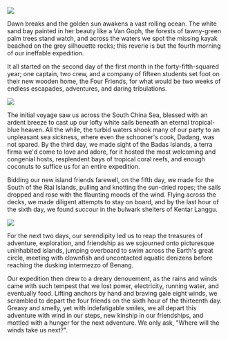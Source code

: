 ![](/images/voyages/2025-01-badas-riau/pulau_sebangka.jpg)

Dawn breaks and the golden sun awakens a vast rolling ocean. The white sand bay painted in her beauty like a Van Goph, the forests of tawny-green palm trees stand watch, and across the waters we spot the missing kayak beached on the grey silhouette rocks; this reverie is but the fourth morning of our ineffable expedition.

It all started on the second day of the first month in the forty-fifth-squared year; one captain, two crew, and a company of fifteen students set foot on their new wooden home, the Four Friends, for what would be two weeks of endless escapades, adventures, and daring tribulations.

![](/images/voyages/2025-01-badas-riau/pulau_pinang_seribu.jpg)

The initial voyage saw us across the South China Sea, blessed with an ardent breeze to cast up our lofty white sails beneath an eternal tropical-blue heaven. All the while, the turbid waters shook many of our party to an unpleasant sea sickness, where even the schooner's cook, Dadang, was not spared. By the third day, we made sight of the Badas Islands, a terra firma we'd come to love and adore, for it hosted the most welcoming and congenial hosts, resplendent bays of tropical coral reefs, and enough coconuts to suffice us for an entire expedition.

Bidding our new island friends farewell, on the fifth day, we made for the South of the Rial Islands, pulling and knotting the sun-dried ropes; the sails dropped and rose with the flaunting moods of the wind. Flying across the decks, we made diligent attempts to stay on board, and by the last hour of the sixth day, we found succour in the bulwark shelters of Kentar Langgu.

![](/images/voyages/2025-01-badas-riau/ship_boom.jpg)

For the next two days, our serendipity led us to reap the treasures of adventure, exploration, and friendship as we sojourned onto picturesque uninhabited islands, jumping overboard to swim across the Earth's great circle, meeting with clownfish and uncontacted aquatic denizens before reaching the dusking intermezzo of Benang.

Our expedition then drew to a dreary denouement, as the rains and winds came with such tempest that we lost power, electricity, running water, and eventually food. Lifting anchors by hand and braving gale eight winds, we scrambled to depart the four friends on the sixth hour of the thirteenth day. Greasy and smelly, yet with indefatigable smiles, we all depart this adventure with wind in our steps, new kinship in our friendships, and mottled with a hunger for the next adventure. We only ask, "Where will the winds take us next?".
